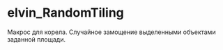 # elvin_RandomTiling
 Макрос для корела. Случайное замощение выделенными объектами заданной площади.
